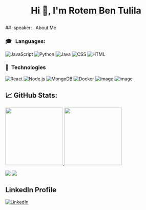 &nbsp;<h1 align="center">Hi 👋, I'm Rotem Ben Tulila
</h1>
## :speaker: &nbsp; About Me

### :mortar_board: &nbsp; Languages:

![JavaScript](https://img.shields.io/badge/-JavaScript-05122A?style=flat&logo=javascript)&nbsp;![Python](https://img.shields.io/badge/-Python-05122A?style=flat&logo=Python)&nbsp;![Java](https://img.shields.io/badge/-Java-05122A?style=flat&logo=Java&logoColor=FFA518)&nbsp;![CSS](https://img.shields.io/badge/CSS-05122A?style=flat&logo=c%2B%2B&logoColor=blue)&nbsp;![HTML](https://img.shields.io/badge/HTML-05122A?style=flat&logo=c%2B%2B&logoColor=red)&nbsp;
### :scroll:&nbsp; Technologies
![React](https://img.shields.io/badge/-React-000?&logo=React)&nbsp;![Node.js](https://img.shields.io/badge/-Node.js-000?&logo=node.js)&nbsp;![MongoDB](https://img.shields.io/badge/-MongoDB-black?style=flat-square&logo=mongodb)&nbsp;![Docker](https://img.shields.io/badge/-Docker-000?&logo=Docker)&nbsp;![image](https://user-images.githubusercontent.com/76609543/132089380-c9606d1a-34b0-4207-922e-0b1249509ea6.png)&nbsp;![image](https://user-images.githubusercontent.com/76609543/132089385-09327e26-5685-4ac9-8153-5431b89eb828.png)
</br>
## &#x1f4c8;  GitHub Stats:

<p>
<a href="https://github.com/AVS1508">
  <img height="180em" src="https://github-readme-stats.vercel.app/api?username=RotemBT&show_icons=true&theme=radical" />
  <img height="180em" src="https://github-readme-stats-eight-theta.vercel.app/api/top-langs/?username=RotemBT&theme=radical&layout=compact&exclude_lang=java+r" />
</a>
 <p>
    <img src="https://views.whatilearened.today/views/github/RotemBT/views.svg"/>
    <a href="https://github.com/RotemBT?tab=followers"><img src="https://img.shields.io/github/followers/RotemBT?color=%234CC61E&label=GitHub%20Followers%20%3A"/></a>
 
  </p>
</p>

## LinkedIn Profile

<a href="https://www.linkedin.com/in/rotembentulila-software-developer/"><img alt="LinkedIn" src="https://img.shields.io/badge/linkedin%20-%230077B5.svg?&style=flat&logo=linkedin&logoColor=white"/></a> &nbsp;

